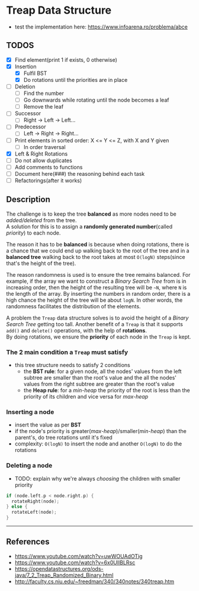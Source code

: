 # Treap Data Structure

* test the implementation here: https://www.infoarena.ro/problema/abce

## TODOS

* [X] Find element(print 1 if exists, 0 otherwise)
* [X] Insertion
  * [X] Fulfil BST
  * [X] Do rotations until the priorities are in place
* [ ] Deletion
  * [ ] Find the number
  * [ ] Go downwards while rotating until the node becomes a leaf
  * [ ] Remove the leaf
* [ ] Successor
  * [ ] Right -> Left -> Left...
* [ ] Predecessor
  * [ ] Left -> Right -> Right...
* [ ] Print elements in sorted order: X <= Y <= Z, with X and Y given
  * [ ] In order traversal
* [X] Left & Right Rotations
* [ ] Do not allow duplicates
* [ ] Add comments to functions
* [ ] Document here(###) the reasoning behind each task
* [ ] Refactorings(after it works)

## Description

The challenge is to keep the tree **balanced** as more nodes need to be *added/deleted* from the tree.  
A solution for this is to assign a **randomly generated number**(called *priority*) to each node.

The reason it has to be **balanced** is because when doing rotations, there is a chance that we could end up walking back to the root of the tree and in a **balanced tree** walking back to the root takes at most `O(logN)` steps(since that's the height of the tree).

The reason randomness is used is to ensure the tree remains balanced. For example, if the array we want to construct a *Binary Search Tree* from is in increasing order, then the height of the resulting tree will be `~N`, where `N` is the length of the array. By inserting the numbers in random order, there is a high chance the height of the tree will be about `logN`. In other words, the randomness facilitates the distribution of the elements.

A problem the `Treap` data structure solves is to avoid the height of a *Binary Search Tree* getting too tall. Another benefit of a `Treap` is that it supports `add()` and `delete()` operations, with the help of **rotations**.  
By doing rotations, we ensure the **priority** of each node in the `Treap` is kept.

### The 2 main condition a `Treap` must satisfy

* this tree structure needs to satisfy 2 conditions
  * the **BST rule**: for a given node, all the nodes' values from the left subtree are smaller than the root's value and the all the nodes' values from the right subtree are greater than the root's value
  * the **Heap rule**: for a *min-heap* the priority of the root is less than the priority of its children and vice versa for *max-heap*

### Inserting a node

* insert the value as per **BST**
* if the node's priority is greater(*max-heap*)/smaller(*min-heap*) than the parent's, do tree rotations until it's fixed
* complexity: `O(logN)` to insert the node and another `O(logN)` to do the rotations

### Deleting a node

* TODO: explain why we're always *choosing* the children with smaller priority
```cpp
if (node.left.p < node.right.p) {
  rotateRight(node);
} else {
  rotateLeft(node);
}
```

---

## References

* https://www.youtube.com/watch?v=uwWOUAdOTig
* https://www.youtube.com/watch?v=6x0UlIBLRsc
* https://opendatastructures.org/ods-java/7_2_Treap_Randomized_Binary.html
* http://faculty.cs.niu.edu/~freedman/340/340notes/340treap.htm